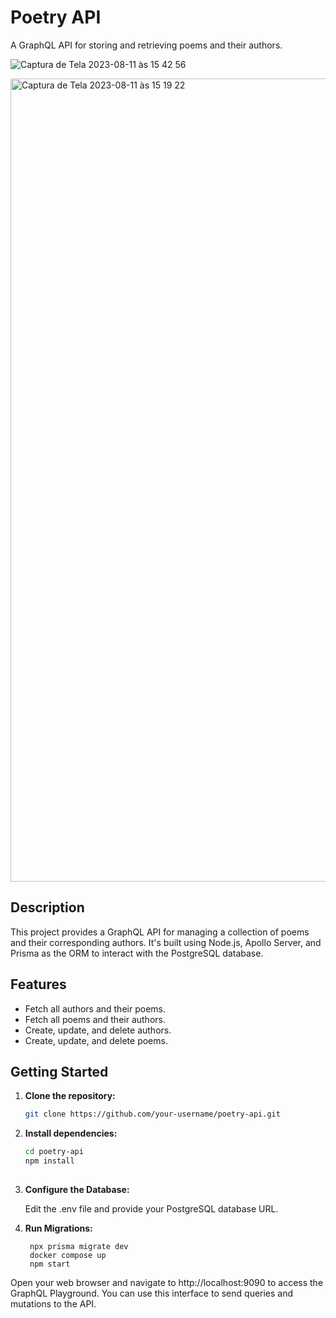 # Poetry API

A GraphQL API for storing and retrieving poems and their authors.

![Captura de Tela 2023-08-11 às 15 42 56](https://github.com/EstherCecilia/backend-api-poetry-graphql/assets/29818932/3b484d52-aa58-43ae-b4a8-2912da92c746)

<img width="1285" alt="Captura de Tela 2023-08-11 às 15 19 22" src="https://github.com/EstherCecilia/backend-api-poetry-graphql/assets/29818932/bbe94c9c-421f-422e-bb6f-f8c1eb1a1562">

## Description

This project provides a GraphQL API for managing a collection of poems and their corresponding authors. It's built using Node.js, Apollo Server, and Prisma as the ORM to interact with the PostgreSQL database.

## Features

- Fetch all authors and their poems.
- Fetch all poems and their authors.
- Create, update, and delete authors.
- Create, update, and delete poems.

## Getting Started

1. **Clone the repository:**

   ```bash
   git clone https://github.com/your-username/poetry-api.git


2. **Install dependencies:**

   ```bash
   cd poetry-api
   npm install
  

3. **Configure the Database:**

     Edit the .env file and provide your PostgreSQL database URL.



4. **Run Migrations:**

    ```
     npx prisma migrate dev
     docker compose up
     npm start
    ```



Open your web browser and navigate to http://localhost:9090 to access the GraphQL Playground. You can use this interface to send queries and mutations to the API.


